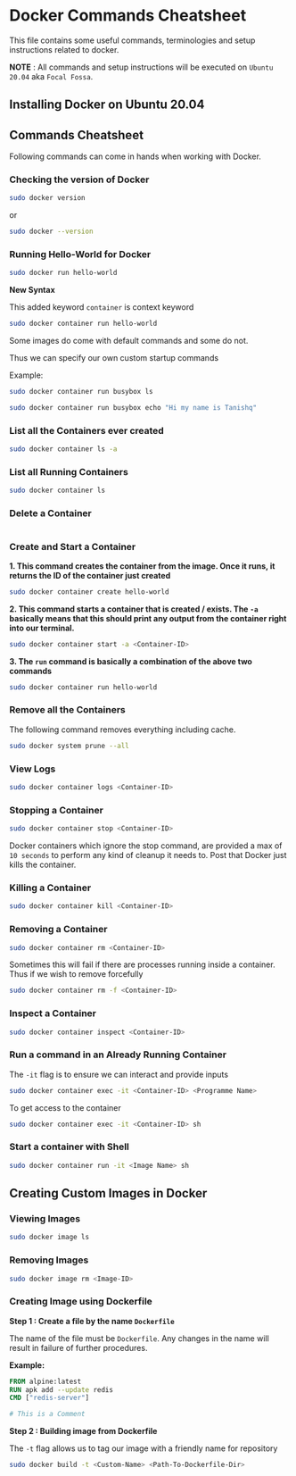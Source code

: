 # Docker Commands Cheatsheet

This file contains some useful commands, terminologies and setup instructions related to docker.

**NOTE** : All commands and setup instructions will be executed on `Ubuntu 20.04` aka `Focal Fossa`.


## Installing Docker on Ubuntu 20.04


## Commands Cheatsheet

Following commands can come in hands when working with Docker.

### Checking the version of Docker

```bash
sudo docker version
```

or 

```bash
sudo docker --version
```

### Running Hello-World for Docker

```bash
sudo docker run hello-world
```

**New Syntax**

This added keyword `container` is context keyword

```bash
sudo docker container run hello-world
```

Some images do come with default commands and some do not. 

Thus we can specify our own custom startup commands

Example:

```bash
sudo docker container run busybox ls
```

```bash
sudo docker container run busybox echo "Hi my name is Tanishq"
```

### List all the Containers ever created

```bash
sudo docker container ls -a
```

### List all Running Containers

```bash
sudo docker container ls
```

### Delete a Container

```bash

```

### Create and Start a Container

**1. This command creates the container from the image. Once it runs, it returns the ID of the container just created**

```bash
sudo docker container create hello-world
```

**2. This command starts a container that is created / exists. The `-a` basically means that this should print any output from the container right into our terminal.**


```bash
sudo docker container start -a <Container-ID>
```

**3. The `run` command is basically a combination of the above two commands**

```bash
sudo docker container run hello-world
```

### Remove all the Containers

The following command removes everything including cache.

```bash
sudo docker system prune --all
```

### View Logs

```bash
sudo docker container logs <Container-ID> 
```

### Stopping a Container

```bash
sudo docker container stop <Container-ID>
```

Docker containers which ignore the stop command, are provided a max of `10 seconds` to perform any kind of cleanup it needs to. Post that Docker just kills the container.


### Killing a Container

```bash
sudo docker container kill <Container-ID>
```

### Removing a Container

```bash
sudo docker container rm <Container-ID>
```

Sometimes this will fail if there are processes running inside a container. Thus if we wish to remove forcefully

```bash
sudo docker container rm -f <Container-ID>
```

### Inspect a Container

```bash
sudo docker container inspect <Container-ID>
```

### Run a command in an Already Running Container

The `-it` flag is to ensure we can interact and provide inputs

```bash
sudo docker container exec -it <Container-ID> <Programme Name>
```

To get access to the container

```bash
sudo docker container exec -it <Container-ID> sh
```

### Start a container with Shell

```bash
sudo docker container run -it <Image Name> sh
```


## Creating Custom Images in Docker


### Viewing Images

```bash
sudo docker image ls
```

### Removing Images

```bash
sudo docker image rm <Image-ID>
```

### Creating Image using Dockerfile

**Step 1 : Create a file by the name `Dockerfile`**

The name of the file must be `Dockerfile`. Any changes in the name will result in failure of further procedures.

**Example:**

```Dockerfile
FROM alpine:latest
RUN apk add --update redis
CMD ["redis-server"]

# This is a Comment
```

**Step 2 : Building image from Dockerfile**

The `-t` flag allows us to tag our image with a friendly name for repository

```bash
sudo docker build -t <Custom-Name> <Path-To-Dockerfile-Dir>
```


